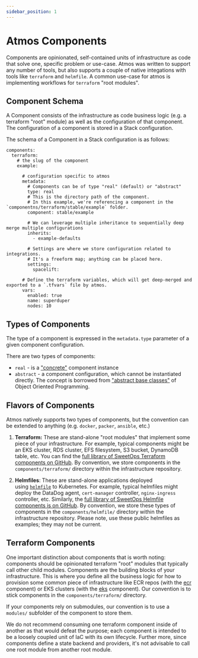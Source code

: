 ```yaml
---
sidebar_position: 1
---
```


# Atmos Components

Components are opinionated, self-contained units of infrastructure as code that solve one, specific problem or use-case. Atmos was written to support any number of tools, but also supports a couple of native integations with tools like `terraform` and `helmfile`. A common use-case for atmos is implementing workflows for `terraform` "root modules". 


## Component Schema

A Component consists of the infrastructure as code business logic (e.g. a terraform "root" module) as well as the configuration of that component. The configuration of a component is stored in a Stack configuration.

The schema of a Component in a Stack configuration is as follows:

```
components:
  terraform:
    # the slug of the component
    example:

      # configuration specific to atmos
      metadata:
        # Components can be of type "real" (default) or "abstract"
        type: real
        # This is the directory path of the component. 
        # In this example, we're referencing a component in the `componentns/terraform/stable/example` folder.
        component: stable/example

        # We can leverage multiple inheritance to sequentially deep merge multiple configurations
        inherits:
          - example-defaults
          
        # Settings are where we store configuration related to integrations.
        # It's a freeform map; anything can be placed here.
        settings:
          spacelift:

      # Define the terraform variables, which will get deep-merged and exported to a `.tfvars` file by atmos.
      vars:
        enabled: true
        name: superduper
        nodes: 10
```

## Types of Components

The type of a component is expressed in the `metadata.type` parameter of a given component configuration.

There are two types of components:
- `real` - is a ["concrete"](https://en.wikipedia.org/wiki/Concrete_class) component instance 
- `abstract` - a component configuration, which cannot be instantiated directly. The concept is borrowed from ["abstract base classes"](https://en.wikipedia.org/wiki/Abstract_type) of Object Oriented Programming. 


## Flavors of Components
Atmos natively supports two types of components, but the convention can be extended to anything (e.g. `docker`, `packer`, `ansible`, etc.)

1.  **Terraform:** These are stand-alone "root modules" that implement some piece of your infrastructure. For example, typical components might be an EKS cluster, RDS cluster, EFS filesystem, S3 bucket, DynamoDB table, etc. You can find the [full library of SweetOps Terraform components on GitHub](https://github.com/cloudposse/terraform-aws-components "https://github.com/cloudposse/terraform-aws-components"). By convention, we store components in the `components/terraform/` directory within the infrastructure repository.

2.  **Helmfiles**: These are stand-alone applications deployed using [`helmfile`](https://github.com/helmfile) to Kubernetes. For example, typical helmfiles might deploy the DataDog agent, `cert-manager` controller, `nginx-ingress` controller, etc. Similarly, the [full library of SweetOps Helmfile components is on GitHub](https://github.com/cloudposse/helmfiles "https://github.com/cloudposse/helmfiles"). By convention, we store these types of components in the `components/helmfile/` directory within the infrastructure repository. Please note, use these public helmfiles as examples; they may not be current.


## Terraform Components

One important distinction about components that is worth noting: components should be opinionated terraform "root" modules that typically call other child modules. Components are the building blocks of your infrastructure. This is where you define all the business logic for how to provision some common piece of infrastructure like ECR repos (with the [ecr](https://github.com/cloudposse/terraform-aws-components/tree/master/modules/ecr) component) or EKS clusters (with the [eks](https://github.com/cloudposse/terraform-aws-components/tree/master/modules/eks/cluster) component). Our convention is to stick components in the `components/terraform/` directory. 

If your components rely on submodules, our convention is to use a `modules/` subfolder of the component to store them.

We do not recommend consuming one terraform component inside of another as that would defeat the purpose; each component is intended to be a loosely coupled unit of IaC with its own lifecycle. Further more, since components define a state backend and providers, it's not advisable to call one root module from another root module.

